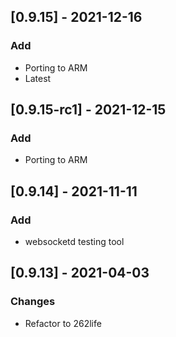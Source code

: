 ## [0.9.15] - 2021-12-16
### Add
- Porting to ARM
- Latest

## [0.9.15-rc1] - 2021-12-15
### Add
- Porting to ARM

## [0.9.14] - 2021-11-11
### Add
- websocketd testing tool

## [0.9.13] - 2021-04-03
### Changes
- Refactor to 262life


